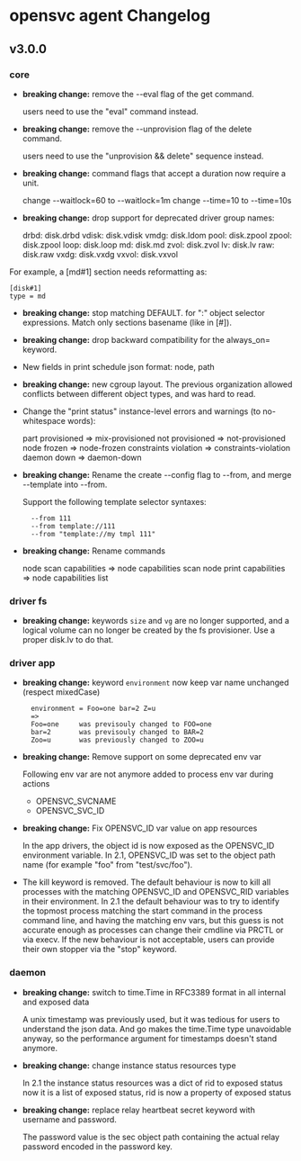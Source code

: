 # opensvc agent Changelog

## v3.0.0

### core

* **breaking change:** remove the --eval flag of the get command.

	users need to use the "eval" command instead.

* **breaking change:** remove the --unprovision flag of the delete command.

	users need to use the "unprovision && delete" sequence instead.

* **breaking change:** command flags that accept a duration now require a unit.

	change --waitlock=60 to --waitlock=1m
	change --time=10 to --time=10s

* **breaking change:** drop support for deprecated driver group names:

	drbd: disk.drbd
	vdisk: disk.vdisk
	vmdg: disk.ldom
	pool: disk.zpool
	zpool: disk.zpool
	loop: disk.loop
	md: disk.md
	zvol: disk.zvol
	lv: disk.lv
	raw: disk.raw
	vxdg: disk.vxdg
	vxvol: disk.vxvol

For example, a [md#1] section needs reformatting as:

	[disk#1]
	type = md

* **breaking change:** stop matching DEFAULT.<string> for "<string>:" object selector expressions. Match only sections basename (like in [<basename>#<index>]).

* **breaking change:** drop backward compatibility for the always_on=<nodes> keyword.

* New fields in print schedule json format: node, path

* **breaking change:** new cgroup layout. The previous organization allowed conflicts between different object types, and was hard to read.

* Change the "print status" instance-level errors and warnings (to no-whitespace words):

	part provisioned => mix-provisioned
	not provisioned => not-provisioned
	node frozen => node-frozen
	constraints violation => constraints-violation
	daemon down => daemon-down

* **breaking change:** Rename the create --config flag to --from, and merge --template into --from.

	Support the following template selector syntaxes:

		--from 111
		--from template://111
		--from "template://my tmpl 111"

*  **breaking change:** Rename commands

	node scan capabilities => node capabilities scan
	node print capabilities => node capabilities list


### driver fs

* **breaking change:** keywords `size` and `vg` are no longer supported, and a logical volume can no longer be created by the fs provisioner. Use a proper disk.lv to do that.

### driver app

* **breaking change:** keyword `environment` now keep var name unchanged (respect mixedCase)
  
        environment = Foo=one bar=2 Z=u
        =>
        Foo=one     was previsouly changed to FOO=one
        bar=2       was previsouly changed to BAR=2
        Zoo=u       was previously changed to ZOO=u

* **breaking change:** Remove support on some deprecated env var

  Following env var are not anymore added to process env var during actions
  * OPENSVC_SVCNAME
  * OPENSVC_SVC_ID

* **breaking change:** Fix OPENSVC_ID var value on app resources

  In the app drivers, the object id is now exposed as the OPENSVC_ID environment variable.
  In 2.1, OPENSVC_ID was set to the object path name (for example "foo" from "test/svc/foo").
  
* The kill keyword is removed. The default behaviour is now to kill all processes with the matching OPENSVC_ID and OPENSVC_RID variables in their environment.
  In 2.1 the default behaviour was to try to identify the topmost process matching the start command in the process command line, and having the matching env vars, but this guess is not accurate enough as processes can change their cmdline via PRCTL or via execv.
  If the new behaviour is not acceptable, users can provide their own stopper via the "stop" keyword.


### daemon

* **breaking change:** switch to time.Time in RFC3389 format in all internal and exposed data

	A unix timestamp was previously used, but it was tedious for users to understand the json data. And go makes the time.Time type unavoidable anyway, so the performance argument for timestamps doesn't stand anymore.

* **breaking change:** change instance status resources type

	In 2.1 the instance status resources was a dict of rid to exposed status
  	now it is a list of exposed status, rid is now a property of exposed status

* **breaking change:** replace relay heartbeat secret keyword with username and password.

	The password value is the sec object path containing the actual relay password encoded in the password key.

